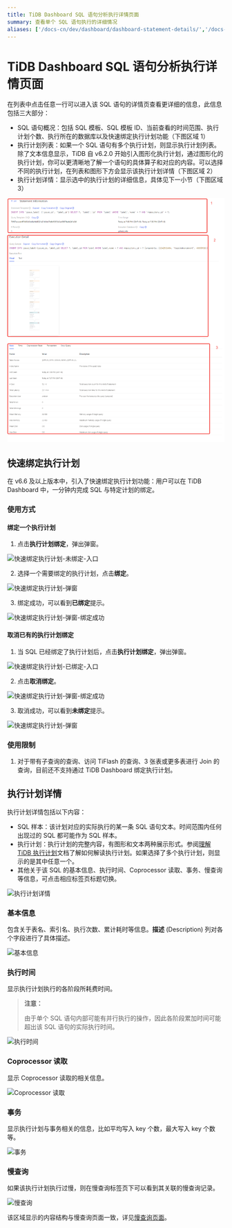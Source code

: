 ```yaml
---
title: TiDB Dashboard SQL 语句分析执行详情页面
summary: 查看单个 SQL 语句执行的详细情况
aliases: ['/docs-cn/dev/dashboard/dashboard-statement-details/','/docs-cn/dev/dashboard/dashboard-statement-detail/']
---
```


# TiDB Dashboard SQL 语句分析执行详情页面

在列表中点击任意一行可以进入该 SQL 语句的详情页查看更详细的信息，此信息包括三大部分：

- SQL 语句概况：包括 SQL 模板、SQL 模板 ID、当前查看的时间范围、执行计划个数、执行所在的数据库以及快速绑定执行计划功能（下图区域 1）
- 执行计划列表：如果一个 SQL 语句有多个执行计划，则显示执行计划列表。除了文本信息显示，TiDB 自 v6.2.0 开始引入图形化执行计划，通过图形化的执行计划，你可以更清晰地了解一个语句的具体算子和对应的内容。可以选择不同的执行计划，在列表和图形下方会显示该执行计划详情（下图区域 2）
- 执行计划详情：显示选中的执行计划的详细信息，具体见下一小节（下图区域 3）

![详情](/media/dashboard/dashboard-statement-detail-v620.png)

## 快速绑定执行计划

在 v6.6 及以上版本中，引入了快速绑定执行计划功能：用户可以在 TiDB Dashboard 中，一分钟内完成 SQL 与特定计划的绑定。

### 使用方式

#### 绑定一个执行计划

1. 点击**执行计划绑定**，弹出弹窗。

![快速绑定执行计划-未绑定-入口](/media/dashboard/)

2. 选择一个需要绑定的执行计划，点击**绑定**。

![快速绑定执行计划-弹窗](/media/dashboard/)

3. 绑定成功，可以看到**已绑定**提示。

![快速绑定执行计划-弹窗-绑定成功](/media/dashboard/)

#### 取消已有的执行计划绑定

1. 当 SQL 已经绑定了执行计划后，点击**执行计划绑定**，弹出弹窗。

![快速绑定执行计划-已绑定-入口](/media/dashboard/)

2. 点击**取消绑定**。

![快速绑定执行计划-弹窗-绑定成功](/media/dashboard/)

3. 取消成功，可以看到**未绑定**提示。

![快速绑定执行计划-弹窗](/media/dashboard/)

### 使用限制

1. 对于带有子查询的查询、访问 TiFlash 的查询、3 张表或更多表进行 Join 的查询，目前还不支持通过 TiDB Dashboard 绑定执行计划。

## 执行计划详情

执行计划详情包括以下内容：

- SQL 样本：该计划对应的实际执行的某一条 SQL 语句文本。时间范围内任何出现过的 SQL 都可能作为 SQL 样本。
- 执行计划：执行计划的完整内容，有图形和文本两种展示形式。参阅[理解 TiDB 执行计划](/explain-overview.md)文档了解如何解读执行计划。如果选择了多个执行计划，则显示的是其中任意一个。
- 其他关于该 SQL 的基本信息、执行时间、Coprocessor 读取、事务、慢查询等信息，可点击相应标签页标题切换。

![执行计划详情](/media/dashboard/dashboard-statement-plans-detail.png)

### 基本信息

包含关于表名、索引名、执行次数、累计耗时等信息。**描述** (Description) 列对各个字段进行了具体描述。

![基本信息](/media/dashboard/dashboard-statement-plans-basic.png)

### 执行时间

显示执行计划执行的各阶段所耗费时间。

> **注意：**
>
> 由于单个 SQL 语句内部可能有并行执行的操作，因此各阶段累加时间可能超出该 SQL 语句的实际执行时间。

![执行时间](/media/dashboard/dashboard-statement-plans-time.png)

### Coprocessor 读取

显示 Coprocessor 读取的相关信息。

![Coprocessor 读取](/media/dashboard/dashboard-statement-plans-cop-read.png)

### 事务

显示执行计划与事务相关的信息，比如平均写入 key 个数，最大写入 key 个数等。

![事务](/media/dashboard/dashboard-statement-plans-transaction.png)

### 慢查询

如果该执行计划执行过慢，则在慢查询标签页下可以看到其关联的慢查询记录。

![慢查询](/media/dashboard/dashboard-statement-plans-slow-queries.png)

该区域显示的内容结构与慢查询页面一致，详见[慢查询页面](/dashboard/dashboard-slow-query.md)。

